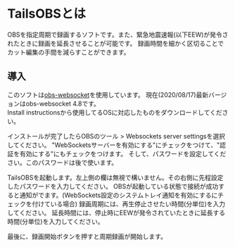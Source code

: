 # TailsOBSとは
OBSを指定周期で録画するソフトです。また、緊急地震速報(以下EEW)が発令されたときに録画を延長させることが可能です。
録画時間を細かく区切ることでカット編集の手間を減らすことができます。

## 導入
このソフトは[obs-websocket](https://github.com/Palakis/obs-websocket/releases)を使用しています。
現在(2020/08/17)最新バージョンはobs-websocket 4.8です。<br>
Install instructionsから使用してるOSに対応したものをダウンロードしてください。

インストールが完了したらOBSのツール > Websockets server settingsを選択してください。
"WebSocketsサーバーを有効にする"にチェックをつけて、"認証を有効にする"にもチェックをつけます。
そして、パスワードを設定してください。このパスワードは後で使います。

TailsOBSを起動します。左上側の欄は無視で構いません。その右側に先程設定したパスワードを入力してください。
OBSが起動している状態で接続が成功すると通知がでます。(WebSockets設定のシステムトレイ通知を有効にするにチェックを付けている場合)
録画周期には、再生停止させたい時間(分単位)を入力してください。
延長時間には、停止時にEEWが発令されていたときに延長する時間(分単位)を入力してください。

最後に、録画開始ボタンを押すと周期録画が開始します。
